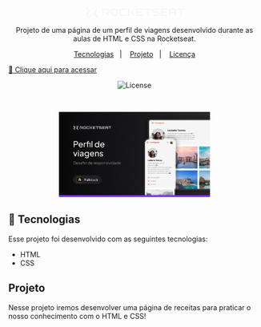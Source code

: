 <p align="center">
  <img alt="Logo - Rocketseat" src=".github/logo.png" width="200px" />
</p>

<p align="center">
Projeto de uma página de um perfil de viagens desenvolvido durante as aulas de HTML e CSS na Rocketseat.
</p>

<p align="center">
  <a href="#-tecnologias">Tecnologias</a>&nbsp;&nbsp;&nbsp;|&nbsp;&nbsp;&nbsp;
  <a href="#-projeto">Projeto</a>&nbsp;&nbsp;&nbsp;|&nbsp;&nbsp;&nbsp;
  <a href="#memo-licença">Licença</a>
</p>

[🔗 Clique aqui para acessar](https://natanjalmeida99.github.io/travelgram/)

<p align="center">
  <img alt="License" src="https://img.shields.io/static/v1?label=license&message=MIT&color=0F172A&labelColor=1D4ED8">
</p>

<br>

<p align="center">
  <img alt="Preview do projeto desenvolvido." src=".github/preview.png" width="60%">
</p>


## 🚀 Tecnologias

Esse projeto foi desenvolvido com as seguintes tecnologias:

- HTML
- CSS

## Projeto

Nesse projeto iremos desenvolver uma página de receitas para praticar o nosso conhecimento com o HTML e CSS!

